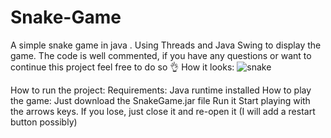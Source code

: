 # Snake-Game
A simple snake game in java . Using Threads and Java Swing to display the game. The code is well commented, if you have any questions or want to continue this project feel free to do so 👌
How it looks:
![snake](https://github.com/Ganeshkshirsager/Snake-Game/assets/132088216/1b9163ef-400b-490d-857e-ef05d37501b6)

How to run the project:
Requirements:
Java runtime installed
How to play the game:
Just download the SnakeGame.jar file
Run it
Start playing with the arrows keys.
If you lose, just close it and re-open it (I will add a restart button possibly)
